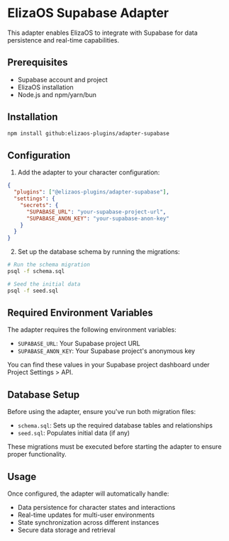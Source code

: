 # ElizaOS Supabase Adapter

This adapter enables ElizaOS to integrate with Supabase for data persistence and real-time capabilities.

## Prerequisites

- Supabase account and project
- ElizaOS installation
- Node.js and npm/yarn/bun

## Installation

```bash
npm install github:elizaos-plugins/adapter-supabase
```

## Configuration

1. Add the adapter to your character configuration:

```json
{
  "plugins": ["@elizaos-plugins/adapter-supabase"],
  "settings": {
    "secrets": {
      "SUPABASE_URL": "your-supabase-project-url",
      "SUPABASE_ANON_KEY": "your-supabase-anon-key"
    }
  }
}
```

2. Set up the database schema by running the migrations:

```bash
# Run the schema migration
psql -f schema.sql

# Seed the initial data
psql -f seed.sql
```

## Required Environment Variables

The adapter requires the following environment variables:

- `SUPABASE_URL`: Your Supabase project URL
- `SUPABASE_ANON_KEY`: Your Supabase project's anonymous key

You can find these values in your Supabase project dashboard under Project Settings > API.

## Database Setup

Before using the adapter, ensure you've run both migration files:

- `schema.sql`: Sets up the required database tables and relationships
- `seed.sql`: Populates initial data (if any)

These migrations must be executed before starting the adapter to ensure proper functionality.

## Usage

Once configured, the adapter will automatically handle:

- Data persistence for character states and interactions
- Real-time updates for multi-user environments
- State synchronization across different instances
- Secure data storage and retrieval
